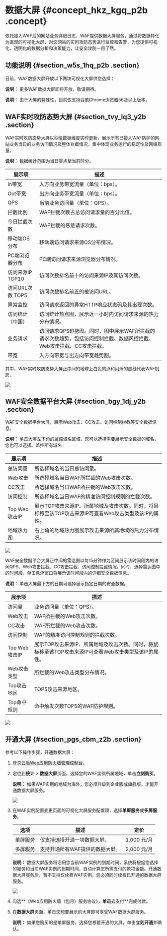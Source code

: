 # 数据大屏 {#concept_hkz_kgq_p2b .concept}

依托接入WAF后的网站业务详细日志，WAF提供数据大屏服务，通过将数据转化为直观的可视化大屏，对您网站的实时攻防态势进行监控和告警，为您提供可视化、透明化的数据分析和决策能力，让安全攻防一目了然。

## 功能说明 {#section_w5s_1hq_p2b .section}

目前，WAF数据大屏开放以下两块可视化大屏供您选择：

**说明：** 更多WAF数据大屏即将开放，敬请期待。

**说明：** 由于大屏的特殊性，目前仅支持谷歌Chrome浏览器56及以上版本。

## WAF实时攻防态势大屏 {#section_tvy_lq3_y2b .section}

WAF实时攻防态势大屏以秒级数据维度实时更新，展示所有已接入WAF防护的网站业务当日的业务访问情况及整体拦截情况，集中体现业务运行的稳定性及网络质量。

**说明：** 数据统计范围为当日零点至当前时分。

|展示项|描述|
|---|--|
|In带宽|入方向业务带宽流量（单位：bps）。|
|Out带宽|出方向业务带宽流量（单位：bps）。|
|QPS|当前业务访问量（单位：QPS）。|
|拦截比例|WAF拦截次数占总访问请求量的百分比值。|
|今日拦截次数|WAF拦截的恶意请求次数。|
|移动端OS分布|移动端访问请求来源OS分布情况。|
|PC端浏览器分布|PC端访问请求来源浏览器分布情况。|
|访问来源IP TOP10|访问次数排名前十的访问来源IP及其访问次数。|
|访问URL次数 TOP5|访问次数排名前五的被访问URL。|
|异常监控|访问请求返回的异常HTTP响应状态码及其出现次数。|
|访问统计（中国）|访问统计热点图，展示近一小时内访问请求来源的热力分布情况。|
|业务请求|访问请求QPS趋势图。同时，图中展示WAF所拦截的请求次数趋势，包括访问控制拦截、数据风控拦截、Web攻击拦截、CC攻击拦截。|
|带宽|入方向带宽与出方向带宽趋势图。|

其中，WAF实时攻防态势大屏正中间的地球上白色的点和闪烁的虚线代表WAF机房。

![](http://static-aliyun-doc.oss-cn-hangzhou.aliyuncs.com/assets/img/15576/153571443610401_zh-CN.png)

## WAF安全数据平台大屏 {#section_bgy_1dj_y2b .section}

WAF安全数据平台大屏，展示Web攻击、CC攻击、访问控制拦截等安全数据信息。

**说明：** 单击大屏左下角的监控域名区域，您可以选择需要展示安全数据的域名，您也可以选择。监控所有域名

|展示项|描述|
|---|--|
|总访问量|所选择域名的当日总访问量。|
|Web攻击|所选择域名当日WAF所拦截的Web攻击次数。|
|CC攻击|所选择域名当日WAF所拦截的Web攻击次数。|
|访问控制|所选择域名当日WAF的精准访问控制规则的拦截次数。|
|Top Web攻击IP|展示TOP攻击来源IP、所属地域及攻击次数。同时，将鼠标移至该TOP攻击来源IP可查看Web攻击类型及该IP的属性。|
|地域热力图|右上角的地域热力图展示攻击来源所属地域的热力分布情况。|

![](http://static-aliyun-doc.oss-cn-hangzhou.aliyuncs.com/assets/img/15576/153571443610406_zh-CN.png)

WAF安全数据平台大屏正中间的雷达图以每15分钟作为区间展示该时间段内的访问QPS、Web攻击拦截、CC攻击拦截、访问控制拦截情况。同时，选择雷达图中的时间段，单击悬浮窗口将展示该时间段内的详细安全数据信息。

**说明：** 单击大屏最下方的日期可选择展示指定日期的安全数据。

|展示项|描述|
|---|--|
|访问量|业务访问量（单位：QPS）。|
|Web攻击|WAF所拦截的Web攻击次数。|
|CC攻击|WAF所拦截的Web攻击次数。|
|访问控制|WAF的精准访问控制规则的拦截次数。|
|Top Web攻击IP|展示TOP攻击来源IP、所属地域及攻击次数。同时，将鼠标移至该TOP攻击来源IP可查看Web攻击类型及该IP的属性。|
|Web攻击类型|所拦截的Web攻击类型分布情况。|
|Top攻击地区|TOP5攻击来源地区。|
|Top命中规则|命中触发次数TOP5的WAF防护规则。|

![](http://static-aliyun-doc.oss-cn-hangzhou.aliyuncs.com/assets/img/15576/153571443710408_zh-CN.png)

## 开通大屏 {#section_pgs_cbm_z2b .section}

参考以下操作步骤，开通数据大屏：

1.  登录[云盾Web应用防火墙管理控制台](https://yundun.console.aliyun.com/?p=waf)。
2.  定位到**统计** \> **数据大屏**页面，选择您的WAF实例所属地域，单击**立刻购买**。

    **说明：** 如果WAF实例的地域为海外，您必须升级到企业版或旗舰版，才能开通数据大屏服务。

    ![](http://static-aliyun-doc.oss-cn-hangzhou.aliyuncs.com/assets/img/15576/153571443711139_zh-CN.png)

3.  在WAF实例配置变更页面的可视化大屏服务配置项，选择**单屏服务**或**多屏服务**。

    |选项|描述|定价|
    |--|--|--|
    |单屏服务|仅支持选择开通一块数据大屏。|1,000 元/月|
    |多屏服务|支持开通所有WAF提供的数据大屏。|2,000 元/月|

    **说明：** 数据大屏服务将沿用您当前WAF实例的到期时间，系统将根据您选择的服务和当前WAF实例的到期时间，自动计算您所需支付的款项金额。开通数据大屏服务后，暂不支持仅续费WAF实例，您必须同时续费已开通的数据大屏服务。

    ![](http://static-aliyun-doc.oss-cn-hangzhou.aliyuncs.com/assets/img/15576/153571443711141_zh-CN.png)

4.  勾选**《Web应用防火墙（包月）服务协议》**，单击**去支付**完成付款。
5.  在**数据大屏**页面，单击您想要展示的大屏即可享受WAF数据大屏服务。

    **说明：** 如果您购买的是单屏服务，选择您想要开通的大屏，单击**立刻开通**并确认。


